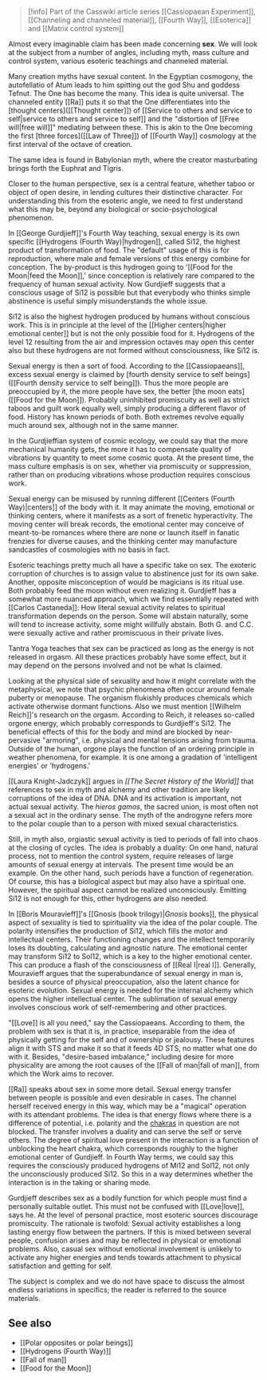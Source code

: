 
> [!info] Part of the Casswiki article series [[Cassiopaean Experiment]], [[Channeling and channeled material]], [[Fourth Way]], [[Esoterica]] and [[Matrix control system]]

Almost every imaginable claim has been made concerning **sex**. We will look at the subject from a number of angles, including myth, mass culture and control system, various esoteric teachings and channeled material.

Many creation myths have sexual content. In the Egyptian cosmogony, the autofellatio of Atum leads to him spitting out the god Shu and goddess Tefnut. The One has become the many. This idea is quite universal. The channeled entity [[Ra]] puts it so that the One differentiates into the [thought centers]([[Thought center]]) of [[Service to others and service to self|service to others and service to self]] and the "distortion of [[Free will|free will]]" mediating between these. This is akin to the One becoming the first [three forces]([[Law of Three]]) of [[Fourth Way]] cosmology at the first interval of the octave of creation.

The same idea is found in Babylonian myth, where the creator masturbating brings forth the Euphrat and Tigris.

Closer to the human perspective, sex is a central feature, whether taboo or object of open desire, in lending cultures their distinctive character. For understanding this from the esoteric angle, we need to first understand what this may be, beyond any biological or socio-psychological phenomenon.

In [[George Gurdjieff]]'s Fourth Way teaching, sexual energy is its own specific [[Hydrogens (Fourth Way)|hydrogen]], called Si12, the highest product of transformation of food. The "default" usage of this is for reproduction, where male and female versions of this energy combine for conception. The by-product is this hydrogen going to '[[Food for the Moon|feed the Moon]],' since conception is relatively rare compared to the frequency of human sexual activity. Now Gurdjieff suggests that a conscious usage of Si12 is possible but that everybody who thinks simple abstinence is useful simply misunderstands the whole issue.

Si12 is also the highest hydrogen produced by humans without conscious work. This is in principle at the level of the [[Higher centers|higher emotional center]] but is not the only possible food for it. Hydrogens of the level 12 resulting from the air and impression octaves may open this center also but these hydrogens are not formed without consciousness, like Si12 is.

Sexual energy is then a sort of food. According to the [[Cassiopaeans]], excess sexual energy is claimed by [fourth density service to self being‎s]([[Fourth density service to self being]]). Thus the more people are preoccupied by it, the more people have sex, the better [the moon eats]([[Food for the Moon]]). Probably uninhibited promiscuity as well as strict taboos and guilt work equally well, simply producing a different flavor of food. History has known periods of both. Both extremes revolve equally much around sex, although not in the same manner.

In the Gurdjieffian system of cosmic ecology, we could say that the more mechanical humanity gets, the more it has to compensate quality of vibrations by quantity to meet some cosmic quota. At the present time, the mass culture emphasis is on sex, whether via promiscuity or suppression, rather than on producing vibrations whose production requires conscious work.

Sexual energy can be misused by running different [[Centers (Fourth Way)|centers]] of the body with it. It may animate the moving, emotional or thinking centers, where it manifests as a sort of frenetic hyperactivity. The moving center will break records, the emotional center may conceive of meant-to-be romances where there are none or launch itself in fanatic frenzies for diverse causes, and the thinking center may manufacture sandcastles of cosmologies with no basis in fact.

Esoteric teachings pretty much all have a specific take on sex. The exoteric corruption of churches is to assign value to abstinence just for its own sake. Another, opposite misconception of would be magicians is its ritual use. Both probably feed the moon without even realizing it. Gurdjieff has a somewhat more nuanced approach, which we find essentially repeated with [[Carlos Castaneda]]: How literal sexual activity relates to spiritual transformation depends on the person. Some will abstain naturally, some will tend to increase activity, some might willfully abstain. Both G. and C.C. were sexually active and rather promiscuous in their private lives.

Tantra Yoga teaches that sex can be practiced as long as the energy is not released in orgasm. All these practices probably have some effect, but it may depend on the persons involved and not be what Is claimed.

Looking at the physical side of sexuality and how it might correlate with the metaphysical, we note that psychic phenomena often occur around female puberty or menopause. The organism flukishly produces chemicals which activate otherwise dormant functions. Also we must mention [[Wilhelm Reich]]'s research on the orgasm. According to Reich, it releases so-called orgone energy, which probably corresponds to Gurdjieff's Si12. The beneficial effects of this for the body and mind are blocked by near-pervasive "armoring", i.e. physical and mental tensions arising from trauma. Outside of the human, orgone plays the function of an ordering principle in weather phenomena, for example. It is one among a gradation of 'intelligent energies' or 'hydrogens.'

[[Laura Knight-Jadczyk]] argues in _[[The Secret History of the World]]_ that references to sex in myth and alchemy and other tradition are likely corruptions of the idea of DNA. DNA and its activation is important, not actual sexual activity. The _hieros gamos_, the sacred union, is most often not a sexual act in the ordinary sense. The myth of the androgyne refers more to the polar couple than to a person with mixed sexual characteristics.

Still, in myth also, orgiastic sexual activity is tied to periods of fall into chaos at the closing of cycles. The idea is probably a duality: On one hand, natural process, not to mention the control system, require releases of large amounts of sexual energy at intervals. The present time would be an example. On the other hand, such periods have a function of regeneration. Of course, this has a biological aspect but may also have a spiritual one. However, the spiritual aspect cannot be realized unconsciously. Emitting Si12 is not enough for this, other hydrogens are also needed.

In [[Boris Mouravieff]]'s [[Gnosis (book trilogy)|_Gnosis_ books]], the physical aspect of sexuality is tied to spirituality via the idea of the polar couple. The polarity intensifies the production of Si12, which fills the motor and intellectual centers. Their functioning changes and the intellect temporarily loses its doubting, calculating and agnostic nature. The emotional center may transform Si12 to Sol12, which is a key to the higher emotional center. This can produce a flash of the consciousness of [[Real I|real I]]. Generally, Mouravieff argues that the superabundance of sexual energy in man is, besides a source of physical preoccupation, also the latent chance for esoteric evolution. Sexual energy is needed for the internal alchemy which opens the higher intellectual center. The sublimation of sexual energy involves conscious work of self-remembering and other practices.

"[[Love]] is all you need," say the Cassiopaeans. According to them, the problem with sex is that it is, in practice, inseparable from the idea of physically getting for the self and of ownership or jealousy. These features align it with STS and make it so that it feeds 4D STS, no matter what one do with it. Besides, "desire-based imbalance," including desire for more physicality are among the root causes of the [[Fall of man|fall of man]], from which the Work aims to recover.

[[Ra]] speaks about sex in some more detail. Sexual energy transfer between people is possible and even desirable in cases. The channel herself received energy in this way, which may be a "magical" operation with its attendant problems. The idea is that energy flows where there is a difference of potential, i.e. polarity and the [chakras]([[Chakra]]) in question are not blocked. The transfer involves a duality and can serve the self or serve others. The degree of spiritual love present in the interaction is a function of unblocking the heart chakra, which corresponds roughly to the higher emotional center of Gurdjieff. In Fourth Way terms, we could say this requires the consciously produced hydrogens of Mi12 and Sol12, not only the unconsciously produced Si12. So this in a way determines whether the interaction is in the taking or sharing mode.

Gurdjieff describes sex as a bodily function for which people must find a personally suitable outlet. This must not be confused with [[Love|love]], says he. At the level of personal practice, most esoteric sources discourage promiscuity. The rationale is twofold: Sexual activity establishes a long lasting energy flow between the partners. If this is mixed between several people, confusion arises and may be reflected in physical or emotional problems. Also, casual sex without emotional involvement is unlikely to activate any higher energies and tends towards attachment to physical satisfaction and getting for self.

The subject is complex and we do not have space to discuss the almost endless variations in specifics; the reader is referred to the source materials.

See also
--------

*   [[Polar opposites or polar beings]]
*   [[Hydrogens (Fourth Way)]]
*   [[Fall of man]]
*   [[Food for the Moon]]